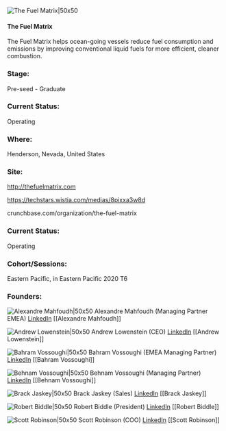 

![The Fuel Matrix|50x50](https://apimg.techstars.com/connect/images/image_files/5fa3ce8144e0820852000139/original/Screen_Shot_2020-11-05_at_6.05.41_PM.png)

#### The Fuel Matrix
The Fuel Matrix helps ocean-going vessels reduce fuel consumption and emissions by improving conventional liquid fuels for more efficient, cleaner combustion.

### Stage: 
Pre-seed - Graduate 

### Current Status: 
Operating

### Where:
Henderson, Nevada, United States

### Site:
http://thefuelmatrix.com

https://techstars.wistia.com/medias/8pixxa3w8d

crunchbase.com/organization/the-fuel-matrix

### Current Status: 
Operating

### Cohort/Sessions: 
Eastern Pacific, in Eastern Pacific 2020 T6

### Founders: 

![Alexandre Mahfoudh|50x50](https://apimg.techstars.com/connect/images/image_files/602f1b71f3b91d0008fb7438/original/1597077762364.jpeg) Alexandre Mahfoudh (Managing Partner EMEA) [LinkedIn](https://linkedin.com/in/alexandre-mahfoudh-81797a8a) [[Alexandre Mahfoudh]]

![Andrew Lowenstein|50x50](https://apimg.techstars.com/connect/images/image_files/602cdaaccdf28700073b40e3/original/1516164401314.jpeg) Andrew Lowenstein (CEO) [LinkedIn](https://linkedin.com/in/andrewlowenstein) [[Andrew Lowenstein]]

![Bahram Vossoughi|50x50](https://apimg.techstars.com/connect/images/image_files/5f9fbdc644e08208520000d3/original/me1.png) Bahram Vossoughi (EMEA Managing Partner) [LinkedIn](https://linkedin.com/in/bahram-v-9a297713b) [[Bahram Vossoughi]]

![Behnam Vossoughi|50x50](https://apimg.techstars.com/connect/images/image_files/602f1b40f3b91d0008fb7437/original/1603978623260.jpeg) Behnam Vossoughi (Managing Partner) [LinkedIn](https://linkedin.com/in/behnam-vossoughi-65890b1ba) [[Behnam Vossoughi]]

![Brack Jaskey|50x50](https://f6s-public.s3.amazonaws.com/profiles/2598108_th2.jpg) Brack Jaskey (Sales) [LinkedIn](https://linkedin.com/in/brack-jaskey-5b7235b2) [[Brack Jaskey]]

![Robert Biddle|50x50](https://f6s-public.s3.amazonaws.com/profiles/2598058_th2.jpg) Robert Biddle (President) [LinkedIn](https://linkedin.com/in/robertbiddlev) [[Robert Biddle]]

![Scott Robinson|50x50](https://www.f6s.com/images/profile-placeholder-user.jpg) Scott Robinson (COO) [LinkedIn](https://linkedin.com/in/scott-robinson-021b8a5) [[Scott Robinson]]


